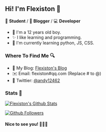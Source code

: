 ## Hi! I'm Flexiston 👋

📄 **Student** / 🎨 **Blogger** / 💻 **Developer**

- 🎉 I'm a 12 years old boy.
- ✨ I like learning and programming.
- 🌱 I'm currently learning python, JS, CSS.

### Where To Find Me 🔍

- 📝 My Blog: [Flexiston's Blog](https://flexiston.com)
- ✉️ Email: flexiston#qq.com (Replace # to @)
- 🐤 Twittier: [@andy12462](https://twitter.com/andy12462)

### Stats 🎈

[![Flexiston's Github Stats](https://github-readme-stats.vercel.app/api/?username=Flexiston&show_icons=true)](https://github.com/anuraghazra/github-readme-stats)

[![Github Followers](https://img.shields.io/badge/dynamic/json?logo=github&label=GitHub+Followers&labelColor=282c34&color=181717&query=%24.data.totalSubs&url=https%3A%2F%2Fapi.spencerwoo.com%2Fsubstats%2F%3Fsource%3Dgithub%26queryKey%3DFlexiston&longCache=true)](https://github.com/spencerwooo)

#### Nice to see you! 🤣🤣🤣
